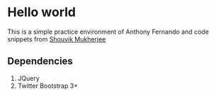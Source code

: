 # Hello world
This is a simple practice environment of Anthony Fernando and code snippets from <a target="_blank" href="http://ishouvik.com" title="Shouvik Mukherjee">Shouvik Mukherjee</a>

## Dependencies
1. JQuery
2. Twitter Bootstrap 3+